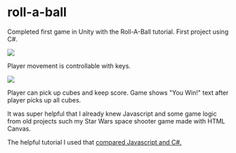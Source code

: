 # roll-a-ball

<p>Completed first game in Unity with the Roll-A-Ball tutorial. First project using C#.</p>

<img src="https://media.giphy.com/media/3o7bubOzzHxE4qPwyY/giphy.gif">
<p>Player movement is controllable with keys.</p>

<img src="https://media.giphy.com/media/3o7bu6ODxBvjiw3Oyk/giphy.gif">
<p>Player can pick up cubes and keep score. Game shows "You Win!" text after player picks up all cubes.</p>
<p>It was super helpful that I already knew Javascript and some game logic from old projects such my Star Wars space shooter game made with HTML Canvas.</p>
<p>The helpful tutorial I used that <a href="https://www.mvcode.com/lessons/roll-a-ball-in-unity-5-c">compared Javascript and C#.</a></p>
